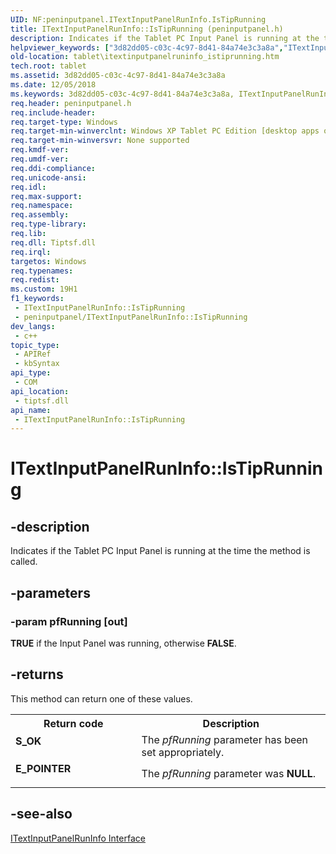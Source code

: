 ```yaml
---
UID: NF:peninputpanel.ITextInputPanelRunInfo.IsTipRunning
title: ITextInputPanelRunInfo::IsTipRunning (peninputpanel.h)
description: Indicates if the Tablet PC Input Panel is running at the time the method is called.
helpviewer_keywords: ["3d82dd05-c03c-4c97-8d41-84a74e3c3a8a","ITextInputPanelRunInfo interface [Tablet PC]","IsTipRunning method","ITextInputPanelRunInfo.IsTipRunning","ITextInputPanelRunInfo::IsTipRunning","IsTipRunning","IsTipRunning method [Tablet PC]","IsTipRunning method [Tablet PC]","ITextInputPanelRunInfo interface","peninputpanel/ITextInputPanelRunInfo::IsTipRunning","tablet.itextinputpanelruninfo_istiprunning"]
old-location: tablet\itextinputpanelruninfo_istiprunning.htm
tech.root: tablet
ms.assetid: 3d82dd05-c03c-4c97-8d41-84a74e3c3a8a
ms.date: 12/05/2018
ms.keywords: 3d82dd05-c03c-4c97-8d41-84a74e3c3a8a, ITextInputPanelRunInfo interface [Tablet PC],IsTipRunning method, ITextInputPanelRunInfo.IsTipRunning, ITextInputPanelRunInfo::IsTipRunning, IsTipRunning, IsTipRunning method [Tablet PC], IsTipRunning method [Tablet PC],ITextInputPanelRunInfo interface, peninputpanel/ITextInputPanelRunInfo::IsTipRunning, tablet.itextinputpanelruninfo_istiprunning
req.header: peninputpanel.h
req.include-header: 
req.target-type: Windows
req.target-min-winverclnt: Windows XP Tablet PC Edition [desktop apps only]
req.target-min-winversvr: None supported
req.kmdf-ver: 
req.umdf-ver: 
req.ddi-compliance: 
req.unicode-ansi: 
req.idl: 
req.max-support: 
req.namespace: 
req.assembly: 
req.type-library: 
req.lib: 
req.dll: Tiptsf.dll
req.irql: 
targetos: Windows
req.typenames: 
req.redist: 
ms.custom: 19H1
f1_keywords:
 - ITextInputPanelRunInfo::IsTipRunning
 - peninputpanel/ITextInputPanelRunInfo::IsTipRunning
dev_langs:
 - c++
topic_type:
 - APIRef
 - kbSyntax
api_type:
 - COM
api_location:
 - tiptsf.dll
api_name:
 - ITextInputPanelRunInfo::IsTipRunning
---
```


# ITextInputPanelRunInfo::IsTipRunning


## -description

Indicates if the Tablet PC Input Panel is running at the time the method is called.

## -parameters

### -param pfRunning [out]

<b>TRUE</b> if the Input Panel was running, otherwise <b>FALSE</b>.

## -returns

This method can return one of these values.

<table>
<tr>
<th>Return code</th>
<th>Description</th>
</tr>
<tr>
<td width="40%">
<dl>
<dt><b>S_OK</b></dt>
</dl>
</td>
<td width="60%">
The <i>pfRunning</i> parameter has been set appropriately.

</td>
</tr>
<tr>
<td width="40%">
<dl>
<dt><b>E_POINTER</b></dt>
</dl>
</td>
<td width="60%">
The <i>pfRunning</i> parameter was <b>NULL</b>.

</td>
</tr>
</table>

## -see-also

<a href="/windows/desktop/api/peninputpanel/nn-peninputpanel-itextinputpanelruninfo">ITextInputPanelRunInfo Interface</a>

